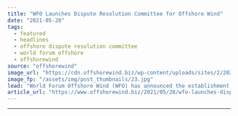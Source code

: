 ```yaml
---
title: "WFO Launches Dispute Resolution Committee for Offshore Wind"
date: "2021-05-28"
tags: 
  - featured
  - headlines
  - offshore dispute resolution committee
  - world forum offshore
  - offshorewind
source: "offshorewind"
image_url: "https://cdn.offshorewind.biz/wp-content/uploads/sites/2/2021/03/15133003/DNV.jpg"
image_fp: "/assets/img/post_thumbnails/23.jpg"
lead: "World Forum Offshore Wind (WFO) has announced the establishment of an Offshore Dispute Resolution"
article_url: "https://www.offshorewind.biz/2021/05/28/wfo-launches-dispute-resolution-committee-for-offshore-wind/"
---
```


---
